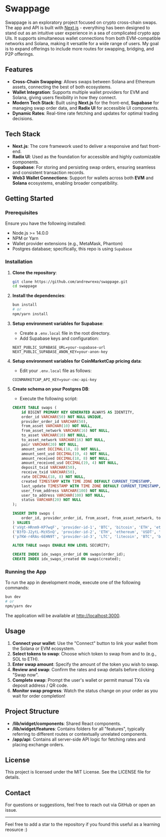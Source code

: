 # Swappage

Swappage is an exploratory project focused on crypto cross-chain swaps. The app and API is built with [Next.js](https://nextjs.org/) - everything has been designed to stand out as an intuitive user experience in a sea of complicated crypto app UIs. It supports simultaneous wallet connections from both EVM-compatible networks and Solana, making it versatile for a wide range of users. My goal is to expand offerings to include more routes for swapping, bridging, and P2P offerings.


## Features

- **Cross-Chain Swapping**: Allows swaps between Solana and Ethereum assets, connecting the best of both ecosystems.
- **Wallet Integration**: Supports multiple wallet providers for EVM and Solana, giving users flexibility in how they connect.
- **Modern Tech Stack**: Built using **Next.js** for the front-end, **Supabase** for managing swap order data, and **Radix UI** for accessible UI components.
- **Dynamic Rates**: Real-time rate fetching and updates for optimal trading decisions.

## Tech Stack

- **Next.js**: The core framework used to deliver a responsive and fast front-end.
- **Radix UI**: Used as the foundation for accessible and highly customizable components.
- **Supabase**: For storing and persisting swap orders, ensuring seamless and consistent transaction records.
- **Web3 Wallet Connections**: Support for wallets across both **EVM** and **Solana** ecosystems, enabling broader compatibility.

## Getting Started

### Prerequisites

Ensure you have the following installed:

- Node.js >= 14.0.0
- NPM or Yarn
- Wallet provider extensions (e.g., MetaMask, Phantom)
- Postgres database; specifically, this repo is using `Supabase`

### Installation

1. **Clone the repository**:
    ```bash
    git clone https://github.com/andrewrexo/swappage.git
    cd swappage
    ```

2. **Install the dependencies**:
    ```bash
    bun install
    # or
    npm/yarn install
    ```

3. **Setup environment variables for Supabase**:
    - Create a `.env.local` file in the root directory.
    - Add Supabase keys and configuration:
    ```plaintext
    NEXT_PUBLIC_SUPABASE_URL=your-supabase-url
    NEXT_PUBLIC_SUPABASE_ANON_KEY=your-anon-key
    ```

4. **Setup environment variables for CoinMarketCap pricing data**:
    - Edit your `.env.local` file as follows:
    ```plaintext
    COINMARKETCAP_API_KEY=your-cmc-api-key
    ```

5. **Create schema on your Postgres DB**:
    - Execute the following script:
    ```sql
    CREATE TABLE swaps (
        id BIGINT PRIMARY KEY GENERATED ALWAYS AS IDENTITY,
        order_id VARCHAR(50) NOT NULL UNIQUE,
        provider_order_id VARCHAR(50),
        from_asset VARCHAR(10) NOT NULL,
        from_asset_network VARCHAR(16) NOT NULL,
        to_asset VARCHAR(10) NOT NULL,
        to_asset_network VARCHAR(16) NOT NULL,
        pair VARCHAR(20) NOT NULL,
        amount_sent DECIMAL(18, 8) NOT NULL,
        amount_sent_usd DECIMAL(19, 4) NOT NULL,
        amount_received DECIMAL(18, 8) NOT NULL,
        amount_received_usd DECIMAL(19, 4) NOT NULL,
        deposit_txid VARCHAR(50),
        receive_txid VARCHAR(50),
        rate DECIMAL(18, 8) NOT NULL,
        created TIMESTAMP WITH TIME ZONE DEFAULT CURRENT_TIMESTAMP,
        last_update TIMESTAMP WITH TIME ZONE DEFAULT CURRENT_TIMESTAMP,
        user_from_address VARCHAR(100) NOT NULL,
        user_to_address VARCHAR(100) NOT NULL,
        status VARCHAR(20) NOT NULL
    );

    INSERT INTO swaps (
        order_id, provider_order_id, from_asset, from_asset_network, to_asset, to_asset_network, pair, amount_sent, amount_sent_usd, amount_received, amount_received_usd, rate, created, last_update, user_from_address, user_to_address, status
    ) VALUES
    ('xVgt-HRnm9-KP7wqF', 'provider-id-1', 'BTC', 'bitcoin', 'ETH', 'ethereum', 'BTC_ETH', 0.5, 100.5, 7.25, 14.5, 172.512, '2023-04-15 10:30:00+00', '2023-04-15 10:40:00+00', '1BvBMSEYstWetqTFnLoE7tGFg7xJaNVN2', '0x742d35Cay73rta532925a3b844Bc454e4438f44e', 'completed'),
    ('B3fD-J2ytL-MzX5nQ', 'provider-id-2', 'ETH', 'ethereum', 'USDT', 'tron', 'ETH_USDT', 2.0, 4001.24, 4001.0, 1800.0, 3998.12, '2023-04-16 14:45:00+00', '2023-04-16 10:02:00+00', '0x742d35Cay73rta532925a3b844Bc454e4438f44e', 'TKwDiBf89XA1yoqjbT4scdJBXPUWY9Xio', 'completed'),
    ('p7KW-r4RAs-6EHN9T', 'provider-id-3', 'LTC', 'litecoin', 'BTC', 'bitcoin', 'LTC_BTC', 10.0, 3218, 0.175, 0.0175, 3200, '2023-04-17 09:15:00+00', '2023-04-17 09:15:00+00', 'LE8s7boZlgSBNNHUCA2qBHRX5xGx1vY9qp', '1BvBMSEYstWetqTFnLoE7tGFg7xJaNVN2', 'pending');

    ALTER TABLE swaps ENABLE ROW LEVEL SECURITY;

    CREATE INDEX idx_swaps_order_id ON swaps(order_id);
    CREATE INDEX idx_swaps_created ON swaps(created);
    ```

### Running the App

To run the app in development mode, execute one of the following commands:

```bash
bun dev
# or
npm/yarn dev
```

The application will be available at [http://localhost:3000](http://localhost:3000).

## Usage

1. **Connect your wallet**: Use the "Connect" button to link your wallet from the Solana or EVM ecosystem.
2. **Select tokens to swap**: Choose which token to swap from and to (e.g., SOL to ETH).
3. **Enter swap amount**: Specify the amount of the token you wish to swap.
4. **Review and swap**: Confirm the rates and swap details before clicking "Swap now".
5. **Complete swap**: Prompt the user's wallet or permit manual TXs via deposit address / QR code.
6. **Monitor swap progress**: Watch the status change on your order as you wait for order completion!

## Project Structure

- **/lib/widget/components**: Shared React components.
- **/lib/widget/features**: Contains folders for all "features", typically referring to different routes or contextually unrelated components.
- **/app/api**: Contains all server-side API logic for fetching rates and placing exchange orders.

## License

This project is licensed under the MIT License. See the LICENSE file for details.

## Contact

For questions or suggestions, feel free to reach out via GitHub or open an issue.

---

Feel free to add a star to the repository if you found this useful as a learning reosurce :)
